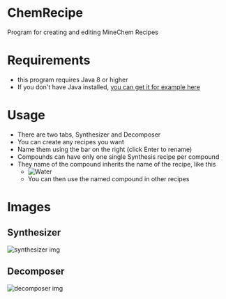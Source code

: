 # ChemRecipe
Program for creating and editing MineChem Recipes

# Requirements
- this program requires Java 8 or higher
- If you don't have Java installed, [you can get it for example here](https://bell-sw.com/pages/downloads/)

# Usage
- There are two tabs, Synthesizer and Decomposer
- You can create any recipes you want
- Name them using the bar on the right (click Enter to rename)
- Compounds can have only one single Synthesis recipe per compound
- They name of the compound inherits the name of the recipe, like this
  - ![Water](https://raw.githubusercontent.com/justADeni/ChemRecipe/master/img/Water.png)
  - You can then use the named compound in other recipes

# Images

## Synthesizer
![synthesizer img](https://raw.githubusercontent.com/justADeni/ChemRecipe/master/img/synthesizer.jpg)

## Decomposer
![decomposer img](https://raw.githubusercontent.com/justADeni/ChemRecipe/master/img/decomposer.jpg)
